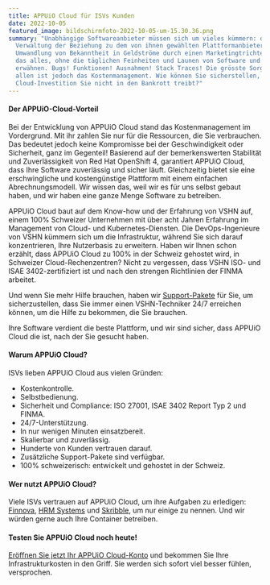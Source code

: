 ```yaml
---
title: APPUiO Cloud für ISVs Kunden
date: 2022-10-05
featured_image: bildschirmfoto-2022-10-05-um-15.30.36.png
summary: "Unabhängige Softwareanbieter müssen sich um vieles kümmern: die
  Verwaltung der Beziehung zu dem von ihnen gewählten Plattformanbieter, die
  Umwandlung von Bekanntheit in Geldströme durch einen Marketingtrichter, und
  das alles, ohne die täglichen Feinheiten und Launen von Software und Code zu
  erwähnen. Bugs! Funktionen! Ausnahmen! Stack Traces! Die grösste Sorge von
  allen ist jedoch das Kostenmanagement. Wie können Sie sicherstellen, dass Ihre
  Cloud-Investition Sie nicht in den Bankrott treibt?"
---
```

#### Der APPUiO-Cloud-Vorteil

Bei der Entwicklung von APPUiO Cloud stand das Kostenmanagement im Vordergrund. Mit ihr zahlen Sie nur für die Ressourcen, die Sie verbrauchen. Das bedeutet jedoch keine Kompromisse bei der Geschwindigkeit oder Sicherheit, ganz im Gegenteil! Basierend auf der bemerkenswerten Stabilität und Zuverlässigkeit von Red Hat OpenShift 4, garantiert APPUiO Cloud, dass Ihre Software zuverlässig und sicher läuft. Gleichzeitig bietet sie eine erschwingliche und kostengünstige Plattform mit einem einfachen Abrechnungsmodell. Wir wissen das, weil wir es für uns selbst gebaut haben, und wir haben eine ganze Menge Software zu betreiben.

APPUiO Cloud baut auf dem Know-how und der Erfahrung von VSHN auf, einem 100% Schweizer Unternehmen mit über acht Jahren Erfahrung im Management von Cloud- und Kubernetes-Diensten. Die DevOps-Ingenieure von VSHN kümmern sich um die Infrastruktur, während Sie sich darauf konzentrieren, Ihre Nutzerbasis zu erweitern. Haben wir Ihnen schon erzählt, dass APPUiO Cloud zu 100% in der Schweiz gehostet wird, in Schweizer Cloud-Rechenzentren? Nicht zu vergessen, dass VSHN ISO- und ISAE 3402-zertifiziert ist und nach den strengen Richtlinien der FINMA arbeitet.

Und wenn Sie mehr Hilfe brauchen, haben wir [Support-Pakete](https://products.docs.vshn.ch/products/appuio/cloud/support_packages.html) für Sie, um sicherzustellen, dass Sie immer einen VSHN-Techniker 24/7 erreichen können, um die Hilfe zu bekommen, die Sie brauchen.

Ihre Software verdient die beste Plattform, und wir sind sicher, dass APPUiO Cloud die ist, nach der Sie gesucht haben.

#### Warum APPUiO Cloud?

ISVs lieben APPUiO Cloud aus vielen Gründen:

* Kostenkontrolle. 
* Selbstbedienung.
* Sicherheit und Compliance: ISO 27001, ISAE 3402 Report Typ 2 und FINMA.
* 24/7-Unterstützung.
* In nur wenigen Minuten einsatzbereit.
* Skalierbar und zuverlässig.
* Hunderte von Kunden vertrauen darauf.
* Zusätzliche Support-Pakete sind verfügbar.
* 100% schweizerisch: entwickelt und gehostet in der Schweiz.

#### Wer nutzt APPUiO Cloud?

Viele ISVs vertrauen auf APPUiO Cloud, um ihre Aufgaben zu erledigen: [Finnova](https://www.vshn.ch/success-stories/finnova/), [HRM Systems](https://www.vshn.ch/en/success-stories/hrm-systems/) und [Skribble](https://www.vshn.ch/en/success-stories/skribble/), um nur einige zu nennen. Und wir würden gerne auch Ihre Container betreiben.

#### Testen Sie APPUiO Cloud noch heute!

[Eröffnen Sie jetzt Ihr APPUiO Cloud-Konto](https://appuio.cloud/register) und bekommen Sie Ihre Infrastrukturkosten in den Griff. Sie werden sich sofort viel besser fühlen, versprochen.